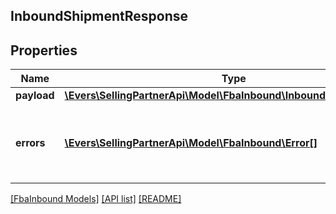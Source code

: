 ## InboundShipmentResponse

## Properties

Name | Type | Description | Notes
------------ | ------------- | ------------- | -------------
**payload** | [**\Evers\SellingPartnerApi\Model\FbaInbound\InboundShipmentResult**](InboundShipmentResult.md) |  | [optional]
**errors** | [**\Evers\SellingPartnerApi\Model\FbaInbound\Error[]**](Error.md) | A list of error responses returned when a request is unsuccessful. | [optional]

[[FbaInbound Models]](../) [[API list]](../../Api) [[README]](../../../README.md)
